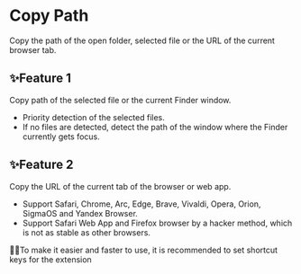 # Copy Path

Copy the path of the open folder, selected file or the URL of the current browser tab.

## ✨Feature 1

Copy path of the selected file or the current Finder window.

- Priority detection of the selected files.
- If no files are detected, detect the path of the window where the Finder currently gets focus.

## ✨Feature 2

Copy the URL of the current tab of the browser or web app.

- Support Safari, Chrome, Arc, Edge, Brave, Vivaldi, Opera, Orion, SigmaOS and Yandex Browser.
- Support Safari Web App and Firefox browser by a hacker method, which is not as stable as other browsers.

🌟🌟To make it easier and faster to use, it is recommended to set shortcut keys for the extension
